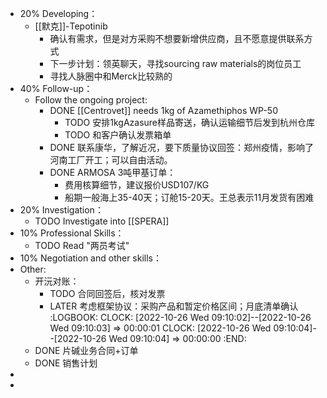 - 20% Developing：
	- [[默克]]-Tepotinib
		- 确认有需求，但是对方采购不想要新增供应商，且不愿意提供联系方式
		- 下一步计划：领英聊天，寻找sourcing raw materials的岗位员工
		- 寻找人脉圈中和Merck比较熟的
- 40% Follow-up：
	- Follow the ongoing project:
		- DONE [[Centrovet]] needs 1kg of Azamethiphos WP-50
			- TODO 安排1kgAzasure样品寄送，确认运输细节后发到杭州仓库
			- TODO 和客户确认发票箱单
		- DONE 联系康华，了解近况，要下质量协议回签：郑州疫情，影响了河南工厂开工；可以自由活动。
		- DONE ARMOSA 3吨甲基订单：
			- 费用核算细节，建议报价USD107/KG
			- 船期一般海上35-40天；订舱15-20天。王总表示11月发货有困难
- 20% Investigation：
	- TODO Investigate into [[SPERA]]
- 10% Professional Skills：
	- TODO Read "两员考试"
- 10% Negotiation and other skills：
- Other:
	- 开沅对账：
		- TODO 合同回签后，核对发票
		- LATER 考虑框架协议：采购产品和暂定价格区间；月底清单确认
		  :LOGBOOK:
		  CLOCK: [2022-10-26 Wed 09:10:02]--[2022-10-26 Wed 09:10:03] =>  00:00:01
		  CLOCK: [2022-10-26 Wed 09:10:04]--[2022-10-26 Wed 09:10:04] =>  00:00:00
		  :END:
	- DONE 片碱业务合同+订单
	- DONE 销售计划
-
-